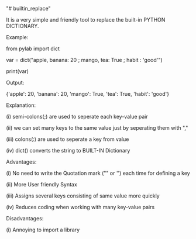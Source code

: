 "# builtin_replace" 

It is a very simple and friendly tool to replace the built-in PYTHON DICTIONARY.

Example:

from pylab import dict

var = dict("apple, banana: 20 ; mango, tea: True ; habit : 'good'")

print(var)


Output:

{'apple': 20, 'banana': 20, 'mango': True, 'tea': True, 'habit': 'good'}


Explanation:

  (i) semi-colons(;) are used to seperate each key-value pair
  
  (ii) we can set many keys to the same value just by seperating them with ","
  
  (iii) colons(:) are used to seperate a key from value
  
  (iv) dict() converts the string to BUILT-IN Dictionary
  

Advantages:

(i) No need to write the Quotation mark ("" or '') each time for defining a key

(ii) More User friendly Syntax

(iii) Assigns several keys consisting of same value more quickly

(iv) Reduces coding when working with many key-value pairs



Disadvantages:

(i) Annoying to import a library

